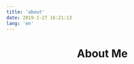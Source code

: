 ```yaml
---
title: 'about'
date: 2019-1-27 16:21:13
lang: 'en'
---
```


<div align="center">
<h1>About Me</h1>
</div>
